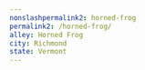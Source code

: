 ```yaml
---
﻿nonslashpermalink2: horned-frog
permalink2: /horned-frog/
alley: Horned Frog
city: Richmond
state: Vermont
---
```

